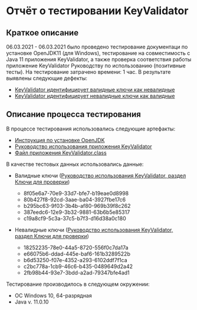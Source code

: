 # **Отчёт о тестировании KeyValidator**
## **Краткое описание**
06.03.2021 - 06.03.2021 было проведено тестирование документаци по установке OpenJDK11 (для Windows), тестирование на совместимость с Java 11 приложения KeyValidator, а также проверка соответствия работы приложение KeyValidator Руководству по использованию (позитивные тесты). На тестирование затрачено времени: 1 час. В результате выявлены следующие дефекты:
* [KeyValidator идентифицирует валидные ключи как невалидные](https://github.com/AlexeyVFrolov/Java-1.1-V2/issues/1)
* [KeyValidator идентифицирует невалидные ключи как валидные](https://github.com/AlexeyVFrolov/Java-1.1-V2/issues/2)

## **Описание процесса тестирования**
В процессе тестирования использовались следующие артефакты: 
* [Инструкция по установке OpenJDK](https://github.com/netology-code/javaqa-homeworks/blob/master/intro/openjdk11-manual.md)
* [Руководство использования приложения KeyValidator](https://github.com/netology-code/javaqa-homeworks/blob/master/intro/user-manual.md)
* [Файл приложения KeyValidator.class](https://github.com/netology-code/javaqa-homeworks/blob/master/intro/artifacts/KeyValidator.class)

В качестве тестовых данных использовались данные:
* Валидные ключи ([Руководство использования KeyValidator, раздел Ключи для проверки](https://github.com/netology-code/javaqa-homeworks/blob/master/intro/user-manual.md))

    * 8f05e6a7-70e9-33d7-bfe7-b19eae0d8998
    * 80b427f8-92cd-3aae-ba04-3927fbe17c6
    * b295bc63-9f03-3b4b-af80-969b39f8c262
    * 387eedc6-12e9-3b32-9881-63b6b5e85317
    * c19a8cf9-5c3a-37c5-b7f3-d16d38a0c180

* Невалидные ключи ([Руководство использования KeyValidator, раздел Ключи для проверки](https://github.com/netology-code/javaqa-homeworks/blob/master/intro/user-manual.md))

    * 18252235-78e0-44a5-8720-556f0c7da17a
    * e66075b6-ddad-445e-baf6-161b3289522b
    * b6d53250-f07e-4352-a293-6102ddf7f1ca
    * c2bc778a-1cb9-46c6-b435-0489649d2a42
    * 2fb98b44-93e7-3bdd-a2ad-79347bfe4ad1



Тестирование производилось в следующем окружении:
* ОС Windows 10, 64-разрядная
* Java v. 11.0.10